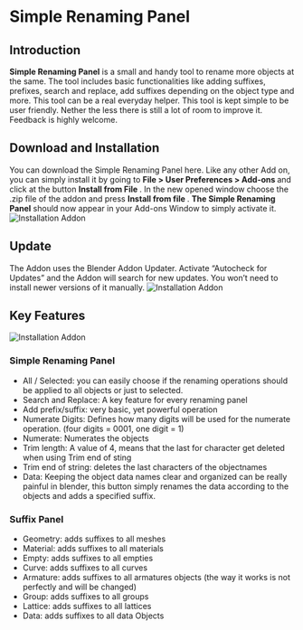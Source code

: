 <h1>Simple Renaming Panel</h1>
<h2>Introduction</h2>
<b>Simple Renaming Panel</b> is a small and handy tool to rename more objects at the same. The tool includes basic functionalities like adding suffixes, prefixes, search and replace, add suffixes depending on the object type and more.
This tool can be a real everyday helper. This tool is kept simple to be user friendly. Nether the less there is still a lot of room to improve it. Feedback is highly welcome.
<h2>Download and Installation</h2>
You can download the Simple Renaming Panel here.
Like any other Add on, you can simply install it by going to <b> File &gt; User Preferences &gt; Add-ons </b> and click at the button <b>Install from File </b>. In the new opened window choose the .zip file of the addon and press <b>Install from file </b>.
<b>The Simple Renaming Panel</b> should now appear in your Add-ons Window to simply activate it.

<img src="http://matthias-patscheider.eu/wp-content/uploads/2017/03/simplePanel_v01.png" alt="Installation Addon " />
<h2>Update</h2>
The Addon uses the Blender Addon Updater. Activate “Autocheck for Updates” and the Addon will search for new updates. You won’t need to install newer versions of it manually.

<img src="http://matthias-patscheider.eu/wp-content/uploads/2017/03/simplePanel_v02.png" alt="Installation Addon " />
<h2>Key Features</h2>
<img src="http://matthias-patscheider.eu/wp-content/uploads/2017/03/simplePanel_v03.png" alt="Installation Addon " />
<h3>Simple Renaming Panel</h3>
<ul>
	<li>All / Selected: you can easily choose if the renaming operations should be applied to all objects or just to selected.</li>
	<li>Search and Replace: A key feature for every renaming panel</li>
	<li>Add prefix/suffix: very basic, yet powerful operation</li>
	<li>Numerate Digits: Defines how many digits will be used for the numerate operation. (four digits = 0001, one digit = 1)</li>
	<li>Numerate: Numerates the objects</li>
	<li>Trim length: A value of 4, means that the last for character get deleted when using Trim end of sting</li>
	<li>Trim end of string: deletes the last characters of the objectnames</li>
	<li>Data: Keeping the object data names clear and organized can be really painful in blender, this button simply renames the data according to the objects and adds a specified suffix.</li>
</ul>
<h3>Suffix Panel</h3>
<ul>
	<li>Geometry: adds suffixes to all meshes</li>
	<li>Material: adds suffixes to all materials</li>
	<li>Empty: adds suffixes to all empties</li>
	<li>Curve: adds suffixes to all curves</li>
	<li>Armature: adds suffixes to all armatures objects (the way it works is not perfectly and will be changed)</li>
	<li>Group: adds suffixes to all groups</li>
	<li>Lattice: adds suffixes to all lattices</li>
	<li>Data: adds suffixes to all data Objects</li>
</ul>
